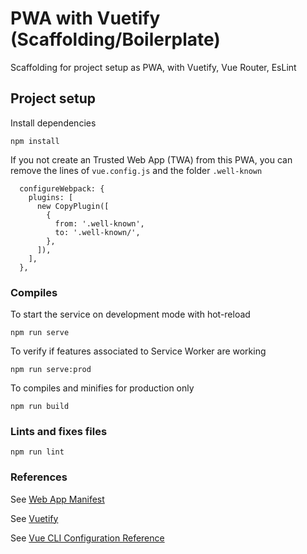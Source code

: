 # PWA with Vuetify (Scaffolding/Boilerplate)

Scaffolding for project setup as PWA, with Vuetify, Vue Router, EsLint 

## Project setup
Install dependencies
```
npm install
```

If you not create an Trusted Web App (TWA) from this PWA, you can remove the lines of `vue.config.js` and the folder `.well-known`
```
  configureWebpack: {
    plugins: [
      new CopyPlugin([
        {
          from: '.well-known',
          to: '.well-known/',
        },
      ]),
    ],
  },
```

### Compiles
To start the service on development mode with hot-reload
```
npm run serve
```

To verify if features associated to Service Worker are working
```
npm run serve:prod
```

To compiles and minifies for production only
```
npm run build
```

### Lints and fixes files
```
npm run lint
```

### References
See [Web App Manifest](https://web.dev/add-manifest/)

See [Vuetify](https://vuetifyjs.com/en/)

See [Vue CLI Configuration Reference](https://cli.vuejs.org/config/)
